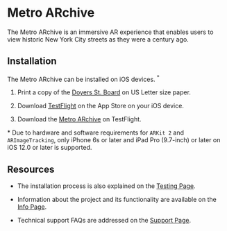 # Metro ARchive

The Metro ARchive is an immersive AR experience that enables users to view historic New York City streets as they were a century ago.

## Installation

The Metro ARchive can be installed on iOS devices. <sup>*</sup>
1. Print a copy of the [Doyers St. Board](https://8b2a39bd-8482-43cd-9e2a-427f91e138cb.filesusr.com/ugd/7d5f72_e3c8e5d153d54c1e85d4e98f6783cc9a.pdf) on US Letter size paper.

2. Download [TestFlight](https://apps.apple.com/us/app/testflight/id899247664) on the App Store on your iOS device.

3. Download the [Metro ARchive](https://testflight.apple.com/join/PCuRPU3x) on TestFlight.

\* Due to hardware and software requirements for `ARKit 2` and `ARImageTracking`, only iPhone 6s or later and iPad Pro (9.7-inch) or later on iOS 12.0 or later is supported.

## Resources

* The installation process is also explained on the [Testing Page](bit.ly/metro-archive).

* Information about the project and its functionality are available on the [Info Page](bit.ly/metro-archive-info).

* Technical support FAQs are addressed on the [Support Page](bit.ly/metro-archive-support).
